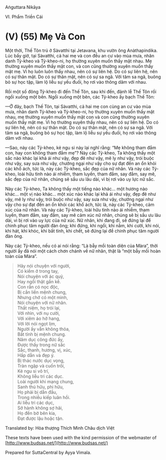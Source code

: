  

Aṅguttara Nikāya

VI. Phẩm Triền Cái

# (V) (55) Mẹ Và Con

Một thời, Thế Tôn trú ở Sàvatthi tại Jetavana, khu vườn ông Anàthapindika. Lúc bấy giờ, tại Sàvatthi, cả hai mẹ và con đều an cư vào mùa mưa, nhân danh Tỷ-kheo và Tỷ-kheo-ni, họ thường xuyên muốn thấy mặt nhau. Mẹ thường xuyên muốn thấy mặt con, và con cũng thường xuyên muốn thấy mặt mẹ. Vì họ luôn luôn thấy nhau, nên có sự liên hệ. Do có sự liên hệ, nên có sự thân mật. Do có sự thân mật, nên có sự sa ngã. Với tâm sa ngã, buông bỏ sự học tập, làm lộ liễu sự yếu đuối, họ rơi vào thông dâm với nhau.

Rồi một số đông Tỷ-kheo đi đến Thế Tôn, sau khi đến, đảnh lễ Thế Tôn rồi ngồi xuống một bên. Ngồi xuống một bên, các Tỷ-kheo ấy bạch Thế Tôn:

—Ở đây, bạch Thế Tôn, tại Sàvatthi, cả hai mẹ con cùng an cư vào mùa mưa, nhân danh Tỷ-kheo và Tỷ-kheo-ni, họ thường xuyên muốn thấy mặt nhau, mẹ thường xuyên muốn thấy mặt con và con cũng thường xuyên muốn thấy mặt mẹ. Vì họ thường xuyên thấy nhau, nên có sự liên hệ. Do có sự liên hệ, nên có sự thân mật. Do có sự thân mật, nên có sự sa ngã. Với tâm sa ngã, buông bỏ sự học tập, làm lộ liễu sự yếu đuối, họ rơi vào thông dâm với nhau.

—Sao, này các Tỷ-kheo, kẻ ngu si này lại nghĩ rằng: “Mẹ không tham đắm con, hay con không tham đắm mẹ”? Này các Tỷ-kheo, Ta không thấy một sắc nào khác lại khả ái như vậy, đẹp đẽ như vậy, mê ly như vậy, trói buộc như vậy, say sưa như vậy, chướng ngại như vậy cho sự đạt đến an ổn khỏi các khổ ách, tức là, này các Tỷ-kheo, sắc đẹp của nữ nhân. Và này các Tỷ-kheo, loài hữu tình nào ái nhiễm, tham luyến, tham đắm, say đắm, say mê, sắc đẹp của nữ nhân, chúng sẽ sầu ưu lâu dài, vì bị rơi vào uy lực nữ sắc.

Này các Tỷ-kheo, Ta không thấy một tiếng nào khác... một hương nào khác... một vị nào khác... một xúc nào khác lại khả ái như vậy, đẹp đẽ như vậy, mê ly như vậy, trói buộc như vậy, say sưa như vậy, chướng ngại như vậy cho sự đạt đến an ổn khỏi các khổ ách, tức là, này các Tỷ-kheo, cảm xúc của nữ nhân. Và này các Tỷ-kheo, loài hữu tình nào ái nhiễm, tham luyến, tham đắm, say đắm, say mê cảm xúc nữ nhân, chúng sẽ bị sầu ưu lâu dài, vì bị rơi vào uy lực của nữ xúc. Nữ nhân, khi đang đi, sẽ đứng lại để chinh phục tâm người đàn ông; khi đứng, khi ngồi, khi nằm, khi cười, khi nói, khi hát, khi khóc, khi bất tỉnh, khi chết, sẽ đứng lại để chinh phục tâm người đàn ông.

Này các Tỷ-kheo, nếu có ai nói rằng: “Là bẫy mồi toàn diện của Màra”, thời người ấy đã nói một cách chơn chánh về nữ nhân, thật là “một bẫy mồi hoàn toàn của Màra”.

> Hãy nói chuyện với người,  
> Có kiếm ở trong tay,  
> Nói chuyện với ác quỷ,  
> Hay ngồi thật gần kề.  
> Con rắn có nọc độc,  
> Bị cắn liền mệnh chung,  
> Nhưng chớ có một mình,  
> Nói chuyện với nữ nhân.  
> Thất niệm, họ trói lại,  
> Với nhìn, với nụ cười,  
> Với xiêm áo hở hang,  
> Với lời nói ngọt lịm,  
> Người ấy vẫn không thỏa,  
> Bất tỉnh bị mệnh chung.  
> Năm dục công đức ấy,  
> Ðược thấy trong nữ sắc  
> Sắc, thanh, hương, vị, xúc,  
> Hấp dẫn và đẹp ý.  
> Bị thác nước dục vọng,  
> Tràn ngập và cuốn trôi,  
> Kẻ ngu si vô trí,  
> Không liễu tri các dục.  
> Loài người khi mạng chung,  
> Sanh thú hữu, phi hữu,  
> Họ phải bị dẫn đầu,  
> Trong nhiều kiếp luân hồi.  
> Ai liễu tri các dục,  
> Sở hành không sợ hãi,  
> Họ đến bờ bên kia,  
> Ðạt được lậu hoặc tận.

Translated by: Hòa thượng Thích Minh Châu dịch Việt

These texts have been used with the kind permission of the webmaster of [http://www.budsas.net/](http://www.budsas.net/)

Prepared for SuttaCentral by Ayya Vimala.